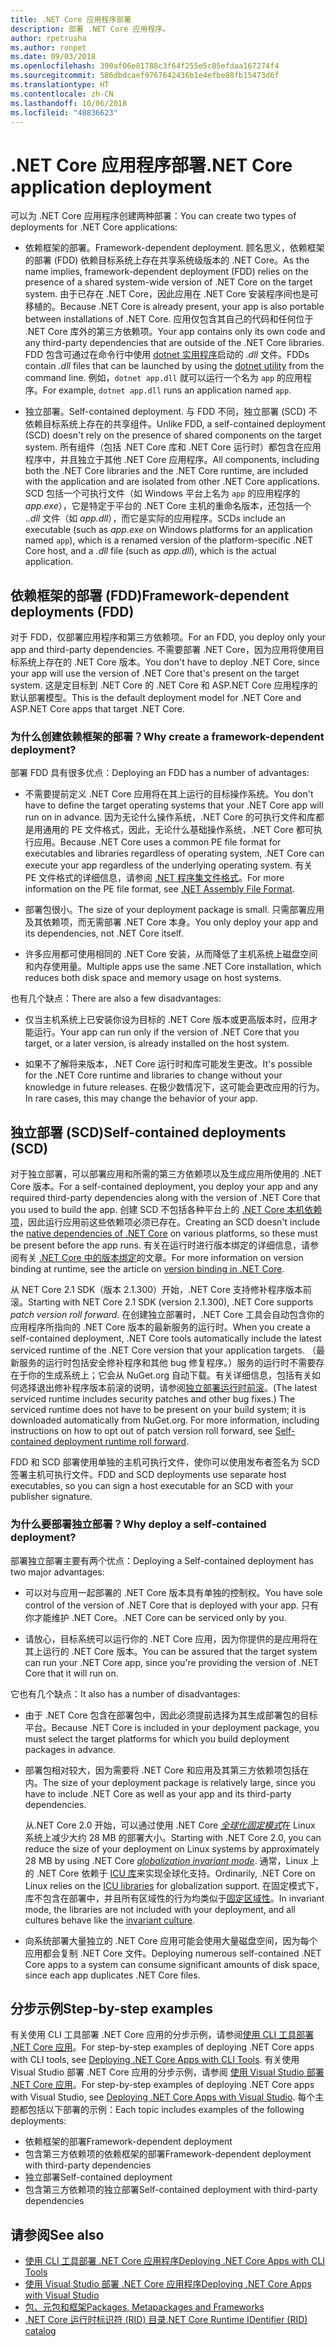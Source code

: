 ```yaml
---
title: .NET Core 应用程序部署
description: 部署 .NET Core 应用程序。
author: rpetrusha
ms.author: ronpet
ms.date: 09/03/2018
ms.openlocfilehash: 390af06e81788c3f64f255e5c85efdaa167274f4
ms.sourcegitcommit: 586dbdcaef9767642436b1e4efbe88fb15473d6f
ms.translationtype: HT
ms.contentlocale: zh-CN
ms.lasthandoff: 10/06/2018
ms.locfileid: "48836623"
---
```

# <a name="net-core-application-deployment"></a><span data-ttu-id="6db6b-103">.NET Core 应用程序部署</span><span class="sxs-lookup"><span data-stu-id="6db6b-103">.NET Core application deployment</span></span>

<span data-ttu-id="6db6b-104">可以为 .NET Core 应用程序创建两种部署：</span><span class="sxs-lookup"><span data-stu-id="6db6b-104">You can create two types of deployments for .NET Core applications:</span></span>

- <span data-ttu-id="6db6b-105">依赖框架的部署。</span><span class="sxs-lookup"><span data-stu-id="6db6b-105">Framework-dependent deployment.</span></span> <span data-ttu-id="6db6b-106">顾名思义，依赖框架的部署 (FDD) 依赖目标系统上存在共享系统级版本的 .NET Core。</span><span class="sxs-lookup"><span data-stu-id="6db6b-106">As the name implies, framework-dependent deployment (FDD) relies on the presence of a shared system-wide version of .NET Core on the target system.</span></span> <span data-ttu-id="6db6b-107">由于已存在 .NET Core，因此应用在 .NET Core 安装程序间也是可移植的。</span><span class="sxs-lookup"><span data-stu-id="6db6b-107">Because .NET Core is already present, your app is also portable between installations of .NET Core.</span></span> <span data-ttu-id="6db6b-108">应用仅包含其自己的代码和任何位于 .NET Core 库外的第三方依赖项。</span><span class="sxs-lookup"><span data-stu-id="6db6b-108">Your app contains only its own code and any third-party dependencies that are outside of the .NET Core libraries.</span></span> <span data-ttu-id="6db6b-109">FDD 包含可通过在命令行中使用 [dotnet 实用程序](../tools/dotnet.md)启动的 *.dll* 文件。</span><span class="sxs-lookup"><span data-stu-id="6db6b-109">FDDs contain *.dll* files that can be launched by using the [dotnet utility](../tools/dotnet.md) from the command line.</span></span> <span data-ttu-id="6db6b-110">例如，`dotnet app.dll` 就可以运行一个名为 `app` 的应用程序。</span><span class="sxs-lookup"><span data-stu-id="6db6b-110">For example, `dotnet app.dll` runs an application named `app`.</span></span>

- <span data-ttu-id="6db6b-111">独立部署。</span><span class="sxs-lookup"><span data-stu-id="6db6b-111">Self-contained deployment.</span></span> <span data-ttu-id="6db6b-112">与 FDD 不同，独立部署 (SCD) 不依赖目标系统上存在的共享组件。</span><span class="sxs-lookup"><span data-stu-id="6db6b-112">Unlike FDD, a self-contained deployment (SCD) doesn't rely on the presence of shared components on the target system.</span></span> <span data-ttu-id="6db6b-113">所有组件（包括 .NET Core 库和 .NET Core 运行时）都包含在应用程序中，并且独立于其他 .NET Core 应用程序。</span><span class="sxs-lookup"><span data-stu-id="6db6b-113">All components, including both the .NET Core libraries and the .NET Core runtime, are included with the application and are isolated from other .NET Core applications.</span></span> <span data-ttu-id="6db6b-114">SCD 包括一个可执行文件（如 Windows 平台上名为 `app` 的应用程序的 *app.exe*），它是特定于平台的 .NET Core 主机的重命名版本，还包括一个 .*.dll* 文件（如 *app.dll*），而它是实际的应用程序。</span><span class="sxs-lookup"><span data-stu-id="6db6b-114">SCDs include an executable (such as *app.exe* on Windows platforms for an application named `app`), which is  a renamed version of the platform-specific .NET Core host, and a *.dll* file (such as *app.dll*), which is the actual application.</span></span>

## <a name="framework-dependent-deployments-fdd"></a><span data-ttu-id="6db6b-115">依赖框架的部署 (FDD)</span><span class="sxs-lookup"><span data-stu-id="6db6b-115">Framework-dependent deployments (FDD)</span></span>

<span data-ttu-id="6db6b-116">对于 FDD，仅部署应用程序和第三方依赖项。</span><span class="sxs-lookup"><span data-stu-id="6db6b-116">For an FDD, you deploy only your app and third-party dependencies.</span></span> <span data-ttu-id="6db6b-117">不需要部署 .NET Core，因为应用将使用目标系统上存在的 .NET Core 版本。</span><span class="sxs-lookup"><span data-stu-id="6db6b-117">You don't have to deploy .NET Core, since your app will use the version of .NET Core that's present on the target system.</span></span> <span data-ttu-id="6db6b-118">这是定目标到 .NET Core 的 .NET Core 和 ASP.NET Core 应用程序的默认部署模型。</span><span class="sxs-lookup"><span data-stu-id="6db6b-118">This is the default deployment model for .NET Core and ASP.NET Core apps that target .NET Core.</span></span>

### <a name="why-create-a-framework-dependent-deployment"></a><span data-ttu-id="6db6b-119">为什么创建依赖框架的部署？</span><span class="sxs-lookup"><span data-stu-id="6db6b-119">Why create a framework-dependent deployment?</span></span>

<span data-ttu-id="6db6b-120">部署 FDD 具有很多优点：</span><span class="sxs-lookup"><span data-stu-id="6db6b-120">Deploying an FDD has a number of advantages:</span></span>

- <span data-ttu-id="6db6b-121">不需要提前定义 .NET Core 应用将在其上运行的目标操作系统。</span><span class="sxs-lookup"><span data-stu-id="6db6b-121">You don't have to define the target operating systems that your .NET Core app will run on in advance.</span></span> <span data-ttu-id="6db6b-122">因为无论什么操作系统，.NET Core 的可执行文件和库都是用通用的 PE 文件格式，因此，无论什么基础操作系统，.NET Core 都可执行应用。</span><span class="sxs-lookup"><span data-stu-id="6db6b-122">Because .NET Core uses a common PE file format for executables and libraries regardless of operating system, .NET Core can execute your app regardless of the underlying operating system.</span></span> <span data-ttu-id="6db6b-123">有关 PE 文件格式的详细信息，请参阅 [.NET 程序集文件格式](../../standard/assembly-format.md)。</span><span class="sxs-lookup"><span data-stu-id="6db6b-123">For more information on the PE file format, see [.NET Assembly File Format](../../standard/assembly-format.md).</span></span>

- <span data-ttu-id="6db6b-124">部署包很小。</span><span class="sxs-lookup"><span data-stu-id="6db6b-124">The size of your deployment package is small.</span></span> <span data-ttu-id="6db6b-125">只需部署应用及其依赖项，而无需部署 .NET Core 本身。</span><span class="sxs-lookup"><span data-stu-id="6db6b-125">You only deploy your app and its dependencies, not .NET Core itself.</span></span>

- <span data-ttu-id="6db6b-126">许多应用都可使用相同的 .NET Core 安装，从而降低了主机系统上磁盘空间和内存使用量。</span><span class="sxs-lookup"><span data-stu-id="6db6b-126">Multiple apps use the same .NET Core installation, which reduces both disk space and memory usage on host systems.</span></span>

<span data-ttu-id="6db6b-127">也有几个缺点：</span><span class="sxs-lookup"><span data-stu-id="6db6b-127">There are also a few disadvantages:</span></span>

- <span data-ttu-id="6db6b-128">仅当主机系统上已安装你设为目标的 .NET Core 版本或更高版本时，应用才能运行。</span><span class="sxs-lookup"><span data-stu-id="6db6b-128">Your app can run only if the version of .NET Core that you target, or a later version, is already installed on the host system.</span></span>

- <span data-ttu-id="6db6b-129">如果不了解将来版本，.NET Core 运行时和库可能发生更改。</span><span class="sxs-lookup"><span data-stu-id="6db6b-129">It's possible for the .NET Core runtime and libraries to change without your knowledge in future releases.</span></span> <span data-ttu-id="6db6b-130">在极少数情况下，这可能会更改应用的行为。</span><span class="sxs-lookup"><span data-stu-id="6db6b-130">In rare cases, this may change the behavior of your app.</span></span>

## <a name="self-contained-deployments-scd"></a><span data-ttu-id="6db6b-131">独立部署 (SCD)</span><span class="sxs-lookup"><span data-stu-id="6db6b-131">Self-contained deployments (SCD)</span></span>

<span data-ttu-id="6db6b-132">对于独立部署，可以部署应用和所需的第三方依赖项以及生成应用所使用的 .NET Core 版本。</span><span class="sxs-lookup"><span data-stu-id="6db6b-132">For a self-contained deployment, you deploy your app and any required third-party dependencies along with the version of .NET Core that you used to build the app.</span></span> <span data-ttu-id="6db6b-133">创建 SCD 不包括各种平台上的 [.NET Core 本机依赖项](https://github.com/dotnet/core/blob/master/Documentation/prereqs.md)，因此运行应用前这些依赖项必须已存在。</span><span class="sxs-lookup"><span data-stu-id="6db6b-133">Creating an SCD doesn't include the [native dependencies of .NET Core](https://github.com/dotnet/core/blob/master/Documentation/prereqs.md) on various platforms, so these must be present before the app runs.</span></span> <span data-ttu-id="6db6b-134">有关在运行时进行版本绑定的详细信息，请参阅有关 [.NET Core 中的版本绑定](../versions/selection.md)的文章。</span><span class="sxs-lookup"><span data-stu-id="6db6b-134">For more information on version binding at runtime, see the article on [version binding in .NET Core](../versions/selection.md).</span></span>

<span data-ttu-id="6db6b-135">从 NET Core 2.1 SDK（版本 2.1.300）开始，.NET Core 支持修补程序版本前滚。</span><span class="sxs-lookup"><span data-stu-id="6db6b-135">Starting with NET Core 2.1 SDK (version 2.1.300), .NET Core supports *patch version roll forward*.</span></span> <span data-ttu-id="6db6b-136">在创建独立部署时，.NET Core 工具会自动包含你的应用程序所指向的 .NET Core 版本的最新服务的运行时。</span><span class="sxs-lookup"><span data-stu-id="6db6b-136">When you create a self-contained deployment, .NET Core tools automatically include the latest serviced runtime of the .NET Core version that your application targets.</span></span> <span data-ttu-id="6db6b-137">（最新服务的运行时包括安全修补程序和其他 bug 修复程序。）服务的运行时不需要存在于你的生成系统上；它会从 NuGet.org 自动下载。有关详细信息，包括有关如何选择退出修补程序版本前滚的说明，请参阅[独立部署运行时前滚](runtime-patch-selection.md)。</span><span class="sxs-lookup"><span data-stu-id="6db6b-137">(The latest serviced runtime includes security patches and other bug fixes.) The serviced runtime does not have to be present on your build system; it is downloaded automatically from NuGet.org. For more information, including instructions on how to opt out of patch version roll forward, see [Self-contained deployment runtime roll forward](runtime-patch-selection.md).</span></span>

<span data-ttu-id="6db6b-138">FDD 和 SCD 部署使用单独的主机可执行文件，使你可以使用发布者签名为 SCD 签署主机可执行文件。</span><span class="sxs-lookup"><span data-stu-id="6db6b-138">FDD and SCD deployments use separate host executables, so you can sign a host executable for an SCD with your publisher signature.</span></span>

### <a name="why-deploy-a-self-contained-deployment"></a><span data-ttu-id="6db6b-139">为什么要部署独立部署？</span><span class="sxs-lookup"><span data-stu-id="6db6b-139">Why deploy a self-contained deployment?</span></span>

<span data-ttu-id="6db6b-140">部署独立部署主要有两个优点：</span><span class="sxs-lookup"><span data-stu-id="6db6b-140">Deploying a Self-contained deployment has two major advantages:</span></span>

- <span data-ttu-id="6db6b-141">可以对与应用一起部署的 .NET Core 版本具有单独的控制权。</span><span class="sxs-lookup"><span data-stu-id="6db6b-141">You have sole control of the version of .NET Core that is deployed with your app.</span></span> <span data-ttu-id="6db6b-142">只有你才能维护 .NET Core。</span><span class="sxs-lookup"><span data-stu-id="6db6b-142">.NET Core can be serviced only by you.</span></span>

- <span data-ttu-id="6db6b-143">请放心，目标系统可以运行你的 .NET Core 应用，因为你提供的是应用将在其上运行的 .NET Core 版本。</span><span class="sxs-lookup"><span data-stu-id="6db6b-143">You can be assured that the target system can run your .NET Core app, since you're providing the version of .NET Core that it will run on.</span></span>

<span data-ttu-id="6db6b-144">它也有几个缺点：</span><span class="sxs-lookup"><span data-stu-id="6db6b-144">It also has a number of disadvantages:</span></span>

- <span data-ttu-id="6db6b-145">由于 .NET Core 包含在部署包中，因此必须提前选择为其生成部署包的目标平台。</span><span class="sxs-lookup"><span data-stu-id="6db6b-145">Because .NET Core is included in your deployment package, you must select the target platforms for which you build deployment packages in advance.</span></span>

- <span data-ttu-id="6db6b-146">部署包相对较大，因为需要将 .NET Core 和应用及其第三方依赖项包括在内。</span><span class="sxs-lookup"><span data-stu-id="6db6b-146">The size of your deployment package is relatively large, since you have to include .NET Core as well as your app and its third-party dependencies.</span></span>

  <span data-ttu-id="6db6b-147">从.NET Core 2.0 开始，可以通过使用 .NET Core [*全球化固定模式*](https://github.com/dotnet/corefx/blob/master/Documentation/architecture/globalization-invariant-mode.md)在 Linux 系统上减少大约 28 MB 的部署大小。</span><span class="sxs-lookup"><span data-stu-id="6db6b-147">Starting with .NET Core 2.0, you can reduce the size of your deployment on Linux systems by approximately 28 MB by using .NET Core [*globalization invariant mode*](https://github.com/dotnet/corefx/blob/master/Documentation/architecture/globalization-invariant-mode.md).</span></span> <span data-ttu-id="6db6b-148">通常，Linux 上的 .NET Core 依赖于 [ICU 库](https://github.com/dotnet/docs/issues/http%22//icu-project.org)来实现全球化支持。</span><span class="sxs-lookup"><span data-stu-id="6db6b-148">Ordinarily, .NET Core on Linux relies on the [ICU libraries](https://github.com/dotnet/docs/issues/http%22//icu-project.org) for globalization support.</span></span> <span data-ttu-id="6db6b-149">在固定模式下，库不包含在部署中，并且所有区域性的行为均类似于[固定区域性](xref:System.Globalization.CultureInfo.InvariantCulture?displayProperty=nameWithType)。</span><span class="sxs-lookup"><span data-stu-id="6db6b-149">In invariant mode, the libraries are not included with your deployment, and all cultures behave like the [invariant culture](xref:System.Globalization.CultureInfo.InvariantCulture?displayProperty=nameWithType).</span></span>

- <span data-ttu-id="6db6b-150">向系统部署大量独立的 .NET Core 应用可能会使用大量磁盘空间，因为每个应用都会复制 .NET Core 文件。</span><span class="sxs-lookup"><span data-stu-id="6db6b-150">Deploying numerous self-contained .NET Core apps to a system can consume significant amounts of disk space, since each app duplicates .NET Core files.</span></span>

## <a name="step-by-step-examples"></a><span data-ttu-id="6db6b-151">分步示例</span><span class="sxs-lookup"><span data-stu-id="6db6b-151">Step-by-step examples</span></span>

<span data-ttu-id="6db6b-152">有关使用 CLI 工具部署 .NET Core 应用的分步示例，请参阅[使用 CLI 工具部署 .NET Core 应用](deploy-with-cli.md)。</span><span class="sxs-lookup"><span data-stu-id="6db6b-152">For step-by-step examples of deploying .NET Core apps with CLI tools, see [Deploying .NET Core Apps with CLI Tools](deploy-with-cli.md).</span></span> <span data-ttu-id="6db6b-153">有关使用 Visual Studio 部署 .NET Core 应用的分步示例，请参阅 [使用 Visual Studio 部署 .NET Core 应用](deploy-with-vs.md)。</span><span class="sxs-lookup"><span data-stu-id="6db6b-153">For step-by-step examples of deploying .NET Core apps with Visual Studio, see [Deploying .NET Core Apps with Visual Studio](deploy-with-vs.md).</span></span> <span data-ttu-id="6db6b-154">每个主题都包括以下部署的示例：</span><span class="sxs-lookup"><span data-stu-id="6db6b-154">Each topic includes examples of the following deployments:</span></span>

- <span data-ttu-id="6db6b-155">依赖框架的部署</span><span class="sxs-lookup"><span data-stu-id="6db6b-155">Framework-dependent deployment</span></span>
- <span data-ttu-id="6db6b-156">包含第三方依赖项的依赖框架的部署</span><span class="sxs-lookup"><span data-stu-id="6db6b-156">Framework-dependent deployment with third-party dependencies</span></span>
- <span data-ttu-id="6db6b-157">独立部署</span><span class="sxs-lookup"><span data-stu-id="6db6b-157">Self-contained deployment</span></span>
- <span data-ttu-id="6db6b-158">包含第三方依赖项的独立部署</span><span class="sxs-lookup"><span data-stu-id="6db6b-158">Self-contained deployment with third-party dependencies</span></span>

## <a name="see-also"></a><span data-ttu-id="6db6b-159">请参阅</span><span class="sxs-lookup"><span data-stu-id="6db6b-159">See also</span></span>

* [<span data-ttu-id="6db6b-160">使用 CLI 工具部署 .NET Core 应用程序</span><span class="sxs-lookup"><span data-stu-id="6db6b-160">Deploying .NET Core Apps with CLI Tools</span></span>](deploy-with-cli.md)
* [<span data-ttu-id="6db6b-161">使用 Visual Studio 部署 .NET Core 应用程序</span><span class="sxs-lookup"><span data-stu-id="6db6b-161">Deploying .NET Core Apps with Visual Studio</span></span>](deploy-with-vs.md)
* [<span data-ttu-id="6db6b-162">包、元包和框架</span><span class="sxs-lookup"><span data-stu-id="6db6b-162">Packages, Metapackages and Frameworks</span></span>](../packages.md)
* [<span data-ttu-id="6db6b-163">.NET Core 运行时标识符 (RID) 目录</span><span class="sxs-lookup"><span data-stu-id="6db6b-163">.NET Core Runtime IDentifier (RID) catalog</span></span>](../rid-catalog.md)
